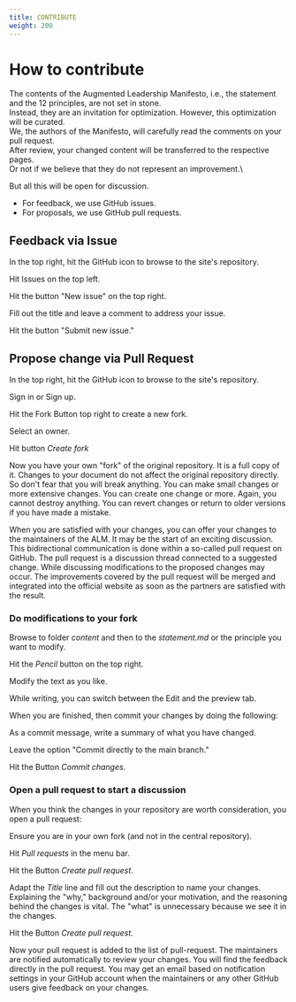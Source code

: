 ```yaml
---
title: CONTRIBUTE
weight: 200
---
```


# How to contribute

The contents of the Augmented Leadership Manifesto, i.e., the statement and the 12 principles, are not set in stone.\
Instead, they are an invitation for optimization. However, this optimization will be curated.\
We, the authors of the Manifesto, will carefully read the comments on your pull request.\
After review, your changed content will be transferred to the respective pages.\
Or not if we believe that they do not represent an improvement.\

But all this will be open for discussion.

* For feedback, we use GitHub issues.
* For proposals, we use GitHub pull requests.

## Feedback via Issue

In the top right, hit the GitHub icon to browse to the site's repository.

Hit Issues on the top left.

Hit the button "New issue" on the top right.

Fill out the title and leave a comment to address your issue.

Hit the button "Submit new issue."


## Propose change via Pull Request

In the top right, hit the GitHub icon to browse to the site's repository.

Sign in or Sign up.

Hit the Fork Button top right to create a new fork.

Select an owner.

Hit button *Create fork*

Now you have your own "fork" of the original repository. It is a full copy of it. Changes to your document do not affect the original repository directly. So don't fear that you will break anything. You can make small changes or more extensive changes. You can create one change or more. Again, you cannot destroy anything. You can revert changes or return to older versions if you have made a mistake.

When you are satisfied with your changes, you can offer your changes to the maintainers of the ALM. It may be the start of an exciting discussion. This bidirectional communication is done within a so-called pull request on GitHub. The pull request is a discussion thread connected to a suggested change. While discussing modifications to the proposed changes may occur. The improvements covered by the pull request will be merged and integrated into the official website as soon as the partners are satisfied with the result.


### Do modifications to your fork

Browse to folder *content* and then to the *statement.md* or the principle you want to modify.

Hit the *Pencil* button on the top right.

Modify the text as you like.

While writing, you can switch between the Edit and the preview tab.

When you are finished, then commit your changes by doing the following:

As a commit message, write a summary of what you have changed.

Leave the option "Commit directly to the main branch."

Hit the Button *Commit changes*.


### Open a pull request to start a discussion

When you think the changes in your repository are worth consideration, you open a pull request:

Ensure you are in your own fork (and not in the central repository).

Hit *Pull requests* in the menu bar.

Hit the Button *Create pull request*.

Adapt the *Title* line and fill out the description to name your changes. Explaining the "why," background and/or your motivation, and the reasoning behind the changes is vital. The "what" is unnecessary because we see it in the changes.

Hit the Button *Create pull request*.

Now your pull request is added to the list of pull-request. The maintainers are notified automatically to review your changes. You will find the feedback directly in the pull request. You may get an email based on notification settings in your GitHub account when the maintainers or any other GitHub users give feedback on your changes.

